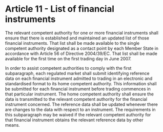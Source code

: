 # Article 11 - List of financial instruments


The relevant competent authority for one or more financial instruments shall ensure that there is established and maintained an updated list of those financial instruments. That list shall be made available to the single competent authority designated as a contact point by each Member State in accordance with Article 56 of Directive 2004/39/EC. That list shall be made available for the first time on the first trading day in June 2007.

In order to assist competent authorities to comply with the first subparagraph, each regulated market shall submit identifying reference data on each financial instrument admitted to trading in an electronic and standardised format to its home competent authority. This information shall be submitted for each financial instrument before trading commences in that particular instrument. The home competent authority shall ensure the data is transmitted to the relevant competent authority for the financial instrument concerned. The reference data shall be updated whenever there are changes to the data with respect to an instrument. The requirements in this subparagraph may be waived if the relevant competent authority for that financial instrument obtains the relevant reference data by other means.

